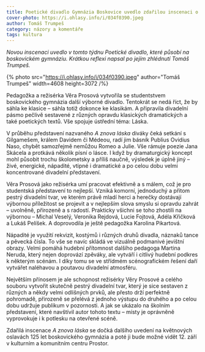 ```yaml
---
title: Poetické divadlo Gymnázia Boskovice uvedlo zdařilou inscenaci o lásce v proměnách času
cover-photo: https://i.ohlasy.info/i/034f0390.jpeg
author: Tomáš Trumpeš
category: názory a komentáře
tags: kultura
---
```


*Novou inscenaci uvedlo v tomto týdnu Poetické divadlo, které působí na boskovickém gymnáziu. Krátkou reflexi napsal po jejím zhlédnutí Tomáš Trumpeš.*

{% photo src="https://i.ohlasy.info/i/034f0390.jpeg" author="Tomáš Trumpeš" width=4608 height=3072 /%}

Pedagožka a režisérka Věra Prosová vytvořila se studentstvem boskovického gymnázia další výborné divadlo. Tentokrát se nedá říct, že by sáhla ke klasice – sáhla totiž dokonce ke klasikám. A připravila divadelní pásmo pečlivě sestavené z různých opravdu klasických dramatických a také poetických textů. Vše spojuje ústřední téma: Láska.

V průběhu představení nazvaného *A znova láska* diváky čeká setkání s Gilgamešem, králem Davidem či Médeou, radí jim básník Publius Ovidius Naso, chybět samozřejmě nemůžou Romeo a Julie. Vše rámuje poezie Jana Skácela a protkává několik písní o lásce. I když by dramaturgický koncept mohl působit trochu školometsky a příliš naučně, výsledek je úplně jiný – živé, energické, nápadité, vtipné i dramatické a po celou dobu velmi koncentrované divadelní představení.

Věra Prosová jako režisérka umí pracovat efektivně a s málem, což je pro studentská představení to nejlepší. Vzniká komorní, jednoduchý a přitom pestrý divadelní tvar, ve kterém právě mladí herci a herečky dostávají výbornou příležitost se projevit a v nejlepším slova smyslu si opravdu zahrát – uvolněně, přirozeně a s radostí. Prakticky všichni se toho zhostili na výbornou – Michal Veselý, Veronika Rejdová, Lucie Fojtová, Adéla Křičková a Lukáš Pelíšek. A doprovodila je ještě pedagožka Karolina Pikartová.

Nápadité je využití rekvizit, kostýmů i různých druhů divadla, náznaků tance a pěvecká čísla. To vše se navíc skládá ve vizuálně podmanivé jevištní obrazy. Velmi pomáhá hudební přítomnost dalšího pedagoga Martina Neruda, který nejen doprovází zpěváky, ale vytváří i citlivý hudební podkres k některým scénám. I díky tomu se ve střídmém scénografickém řešení daří vytvářet naléhavou a poutavou divadelní atmosféru.

Největším přínosem je ale schopnost režisérky Věry Prosové a celého souboru vytvořit skutečně pestrý divadelní tvar, který je sice sestaven z různých a někdy velmi odlišných prvků, ale přesto drží perfektně pohromadě, přirozeně se přelévá z jednoho výstupu do druhého a po celou dobu udržuje publikum v pozornosti. A jak se ukázalo na školním představení, které navštívil autor tohoto textu – místy je oprávněně vyprovokuje i k potlesku na otevřené scéně.

Zdařilá inscenace *A znova láska* se dočká dalšího uvedení na květnových oslavách 125 let boskovického gymnázia a poté ji bude možné vidět 12\. září v kulturním a komunitním centru Prostor.